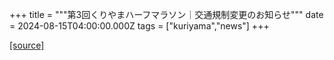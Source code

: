 +++
title = """第3回くりやまハーフマラソン｜交通規制変更のお知らせ"""
date = 2024-08-15T04:00:00.000Z
tags = ["kuriyama","news"]
+++


[[source]](https://www.town.kuriyama.hokkaido.jp/site/kuriyama-harf/29033.html)
